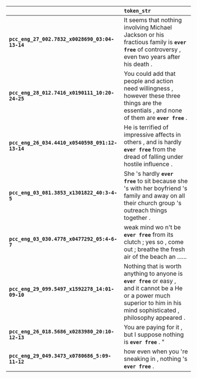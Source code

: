 |                                                 | `token_str`                                                                                                                                                                     |
|:------------------------------------------------|:--------------------------------------------------------------------------------------------------------------------------------------------------------------------------------|
| **`pcc_eng_27_002.7832_x0028690_03:04-13-14`**  | It seems that nothing involving Michael Jackson or his fractious family is __``ever free``__ of controversy , even two years after his death .                                  |
| **`pcc_eng_28_012.7416_x0190111_10:20-24-25`**  | You could add that people and action need willingness , however these three things are the essentials , and none of them are __``ever free``__ .                                |
| **`pcc_eng_26_034.4410_x0540598_091:12-13-14`** | He is terrified of impressive affects in others , and is hardly __``ever free``__ from the dread of falling under hostile influence .                                           |
| **`pcc_eng_03_081.3853_x1301822_40:3-4-5`**     | She 's hardly __``ever free``__ to sit because she 's with her boyfriend 's family and away on all their church group 's outreach things together .                             |
| **`pcc_eng_03_030.4778_x0477292_05:4-6-7`**     | weak mind wo n't be __``ever free``__ from its clutch ; yes so , come out ; breathe the fresh air of the beach an ......                                                        |
| **`pcc_eng_29_099.5497_x1592278_14:01-09-10`**  | Nothing that is worth anything to anyone is __``ever free``__ or easy , and it cannot be a He or a power much superior to him in his mind sophisticated , philosophy appeared . |
| **`pcc_eng_26_018.5686_x0283980_20:10-12-13`**  | You are paying for it , but I suppose nothing is __``ever free``__ . "                                                                                                          |
| **`pcc_eng_29_049.3473_x0780686_5:09-11-12`**   | how even when you 're sneaking in , nothing 's __``ever free``__ .                                                                                                              |